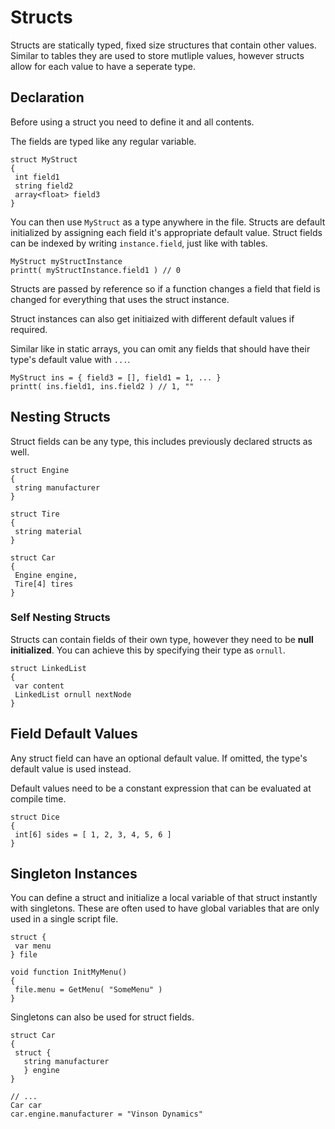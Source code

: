 # Structs

Structs are statically typed, fixed size structures that contain other values. Similar to tables they are used to store mutliple values, however structs allow for each value to have a seperate type.

## Declaration

Before using a struct you need to define it and all contents.

The fields are typed like any regular variable.

```squirrel
struct MyStruct
{
 int field1
 string field2
 array<float> field3
}
```

You can then use `MyStruct` as a type anywhere in the file.
Structs are default initialized by assigning each field it's appropriate default value.
Struct fields can be indexed by writing `instance.field`, just like with tables.

```squirrel
MyStruct myStructInstance
printt( myStructInstance.field1 ) // 0
```

Structs are passed by reference so if a function changes a field that field is changed for everything that uses the struct instance.

Struct instances can also get initiaized with different default values if required.

Similar like in static arrays, you can omit any fields that should have their type's default value with `...`.

```squirrel
MyStruct ins = { field3 = [], field1 = 1, ... }
printt( ins.field1, ins.field2 ) // 1, ""
```

## Nesting Structs

Struct fields can be any type, this includes previously declared structs as well.

```squirrel
struct Engine
{
 string manufacturer
}

struct Tire
{
 string material
}

struct Car
{
 Engine engine,
 Tire[4] tires
}
```

### Self Nesting Structs

Structs can contain fields of their own type, however they need to be **null initialized**. You can achieve this by specifying their type as `ornull`.

```squirrel
struct LinkedList
{
 var content
 LinkedList ornull nextNode
}
```

## Field Default Values

Any struct field can have an optional default value. If omitted, the type's default value is used instead.

Default values need to be a constant expression that can be evaluated at compile time.

```squirrel
struct Dice
{
 int[6] sides = [ 1, 2, 3, 4, 5, 6 ]
}
```

## Singleton Instances

You can define a struct and initialize a local variable of that struct instantly with singletons. These are often used to have global variables that are only used in a single script file.

```squirrel
struct {
 var menu
} file

void function InitMyMenu()
{
 file.menu = GetMenu( "SomeMenu" )
}
```

Singletons can also be used for struct fields.

```squirrel
struct Car
{
 struct {
   string manufacturer
   } engine
}

// ...
Car car
car.engine.manufacturer = "Vinson Dynamics"
```
